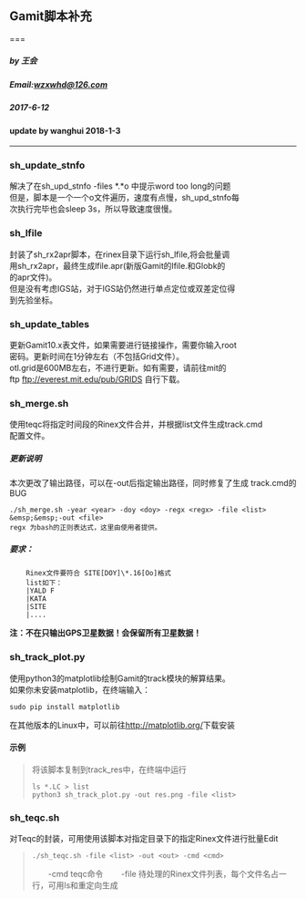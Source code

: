 ## Gamit脚本补充
===
##### by 王会
##### Email:wzxwhd@126.com
##### 2017-6-12
#### update by wanghui 2018-1-3
----
### sh_update_stnfo
解决了在sh_upd_stnfo -files \*.\*o 中提示word too long的问题<br />
但是，脚本是一个一个o文件遍历，速度有点慢，sh_upd_stnfo每<br />
次执行完毕也会sleep 3s，所以导致速度很慢。<br />
### sh_lfile
封装了sh_rx2apr脚本，在rinex目录下运行sh_lfile,将会批量调<br />
用sh_rx2apr，最终生成lfile.apr(新版Gamit的lfile.和Globk的<br />
的apr文件)。<br />
但是没有考虑IGS站，对于IGS站仍然进行单点定位或双差定位得<br />
到先验坐标。<br />
### sh_update_tables
更新Gamit10.x表文件，如果需要进行链接操作，需要你输入root<br />
密码。更新时间在1分钟左右（不包括Grid文件）。<br />
otl.grid是600MB左右，不进行更新。如有需要，请前往mit的<br />
ftp <ftp://everest.mit.edu/pub/GRIDS> 自行下载。<br />
### sh_merge.sh
使用teqc将指定时间段的Rinex文件合并，并根据list文件生成track.cmd<br />
配置文件。<br />
##### 更新说明
本次更改了输出路径，可以在-out后指定输出路径，同时修复了生成
track.cmd的BUG
```shell
./sh_merge.sh -year <year> -doy <doy> -regx <regx> -file <list>
&emsp;&emsp;-out <file>
regx 为bash的正则表达式，这里由使用者提供。
```
##### 要求：
		Rinex文件要符合 SITE[DOY]\*.16[Oo]格式
		list如下：
		|YALD F
		|KATA
		|SITE
		|....
**注：不在只输出GPS卫星数据！会保留所有卫星数据！**

### sh_track_plot.py
使用python3的matplotlib绘制Gamit的track模块的解算结果。<br />
如果你未安装matplotlib，在终端输入：<br />
```shell
sudo pip install matplotlib
```
在其他版本的Linux中，可以前往<http://matplotlib.org/>下载安装<br />
#### 示例
>将该脚本复制到track_res中，在终端中运行
>```shell
>ls *.LC > list
>python3 sh_track_plot.py -out res.png -file <list>
>```
### sh_teqc.sh
对Teqc的封装，可用使用该脚本对指定目录下的指定Rinex文件进行批量Edit
>```shell
>./sh_teqc.sh -file <list> -out <out> -cmd <cmd>
>```
>&emsp;&emsp;-cmd teqc命令
>&emsp;&emsp;-file  待处理的Rinex文件列表，每个文件名占一行，可用ls和重定向生成